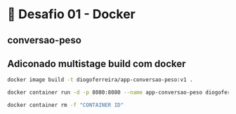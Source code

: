 # 🐳 Desafio 01 - Docker

## conversao-peso

## Adiconado multistage build com docker

``` sh
docker image build -t diogoferreira/app-conversao-peso:v1 .
```

``` sh
docker container run -d -p 8080:8080 --name app-conversao-peso diogoferreira/app-conversao-peso:v1
```

``` sh
docker container rm -f "CONTAINER ID"
```